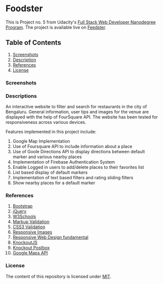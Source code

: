# Foodster

This is Project no. 5 from Udacity's [Full Stack Web Developer Nanodegree Program](https://in.udacity.com/course/full-stack-web-developer-nanodegree--nd004/). The project is available live on [Feedster](https://manojpatra1991.github.io/Foodster/).

## Table of Contents

  1. [Screenshots](#screenshots)
  2. [Description](#description)
  3. [References](#references)
  4. [License](#license)

### Screenshots

### Descriptions

An interactive website to filter and search for restaurants in the city of Bengaluru. General information, user tips and images for the venue are displayed with the help of FourSquare API. The website has been tested for responsiveness across various devices.

Features implemented in this project include:

  1. Google Map Implementation
  2. Use of Foursquare API to include information about a place
  3. Use of Goole Directions API to display directions between default marker and various nearby places
  4. Implementation of Firebase Authentication System
  5. Enable Logged in users to add/delete places to their favorites list
  6. List based display of default markers
  7. Implementation of text based filters and rating sliding filters
  8. Show nearby places for a default marker
  
### References

  1. [Bootstrap](http://getbootstrap.com/)
  2. [jQuery](https://jquery.com/)
  3. [W3Schools](https://www.w3schools.com/)
  4. [Markup Validation](https://validator.w3.org/)
  5. [CSS3 Validation](https://jigsaw.w3.org/css-validator/)
  6. [Responsive Images](https://www.udacity.com/course/responsive-images--ud882)
  7. [Responsive Web Design fundamental](https://www.udacity.com/course/responsive-web-design-fundamentals--ud893)
  8. [KnockoutJS](http://knockoutjs.com/)
  9. [Knockout Postbox](https://github.com/rniemeyer/knockout-postbox)
  10. [Google Maps API](https://developers.google.com/maps/)
  
### License

The content of this repository is licensed under [MIT](https://choosealicense.com/licenses/mit/).
